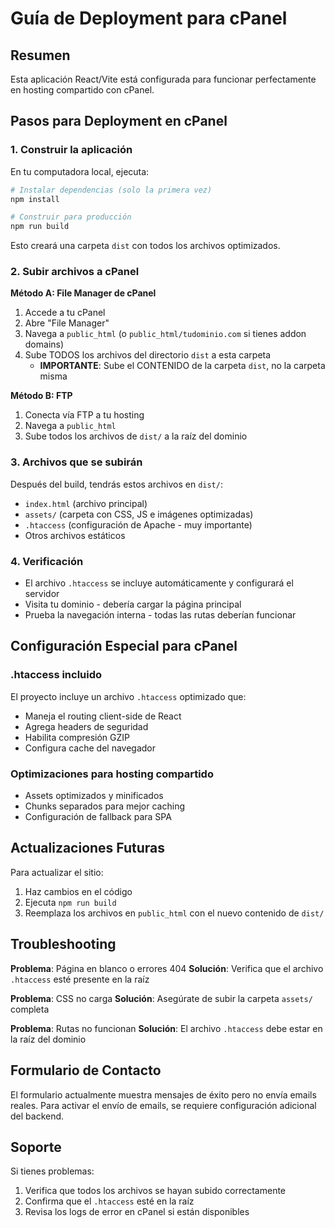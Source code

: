 # Guía de Deployment para cPanel

## Resumen
Esta aplicación React/Vite está configurada para funcionar perfectamente en hosting compartido con cPanel.

## Pasos para Deployment en cPanel

### 1. Construir la aplicación
En tu computadora local, ejecuta:

```bash
# Instalar dependencias (solo la primera vez)
npm install

# Construir para producción
npm run build
```

Esto creará una carpeta `dist` con todos los archivos optimizados.

### 2. Subir archivos a cPanel

**Método A: File Manager de cPanel**
1. Accede a tu cPanel
2. Abre "File Manager"
3. Navega a `public_html` (o `public_html/tudominio.com` si tienes addon domains)
4. Sube TODOS los archivos del directorio `dist` a esta carpeta
   - **IMPORTANTE**: Sube el CONTENIDO de la carpeta `dist`, no la carpeta misma

**Método B: FTP**
1. Conecta vía FTP a tu hosting
2. Navega a `public_html`
3. Sube todos los archivos de `dist/` a la raíz del dominio

### 3. Archivos que se subirán
Después del build, tendrás estos archivos en `dist/`:
- `index.html` (archivo principal)
- `assets/` (carpeta con CSS, JS e imágenes optimizadas)
- `.htaccess` (configuración de Apache - muy importante)
- Otros archivos estáticos

### 4. Verificación
- El archivo `.htaccess` se incluye automáticamente y configurará el servidor
- Visita tu dominio - debería cargar la página principal
- Prueba la navegación interna - todas las rutas deberían funcionar

## Configuración Especial para cPanel

### .htaccess incluido
El proyecto incluye un archivo `.htaccess` optimizado que:
- Maneja el routing client-side de React
- Agrega headers de seguridad
- Habilita compresión GZIP
- Configura cache del navegador

### Optimizaciones para hosting compartido
- Assets optimizados y minificados
- Chunks separados para mejor caching
- Configuración de fallback para SPA

## Actualizaciones Futuras

Para actualizar el sitio:
1. Haz cambios en el código
2. Ejecuta `npm run build`
3. Reemplaza los archivos en `public_html` con el nuevo contenido de `dist/`

## Troubleshooting

**Problema**: Página en blanco o errores 404
**Solución**: Verifica que el archivo `.htaccess` esté presente en la raíz

**Problema**: CSS no carga
**Solución**: Asegúrate de subir la carpeta `assets/` completa

**Problema**: Rutas no funcionan
**Solución**: El archivo `.htaccess` debe estar en la raíz del dominio

## Formulario de Contacto

El formulario actualmente muestra mensajes de éxito pero no envía emails reales. Para activar el envío de emails, se requiere configuración adicional del backend.

## Soporte

Si tienes problemas:
1. Verifica que todos los archivos se hayan subido correctamente
2. Confirma que el `.htaccess` esté en la raíz
3. Revisa los logs de error en cPanel si están disponibles